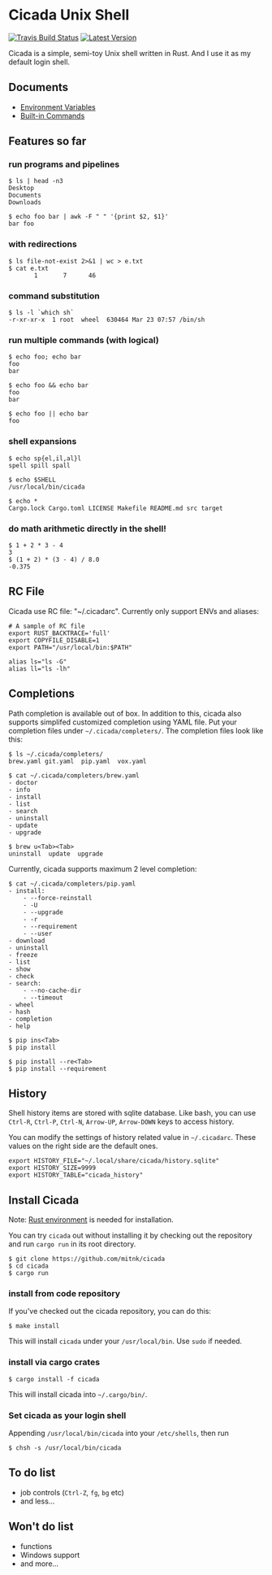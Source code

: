 # Cicada Unix Shell

[![Travis Build Status](https://api.travis-ci.org/mitnk/cicada.svg?branch=master)](https://travis-ci.org/mitnk/cicada)
[![Latest Version](https://img.shields.io/crates/v/cicada.svg)](https://crates.io/crates/cicada)

Cicada is a simple, semi-toy Unix shell written in Rust. And I use it as
my default login shell.

## Documents

- [Environment Variables](https://github.com/mitnk/cicada/tree/master/docs/envs.md)
- [Built-in Commands](https://github.com/mitnk/cicada/tree/master/docs/built-in-cmd.md)

## Features so far

### run programs and pipelines

```
$ ls | head -n3
Desktop
Documents
Downloads

$ echo foo bar | awk -F " " '{print $2, $1}'
bar foo
```

### with redirections

```
$ ls file-not-exist 2>&1 | wc > e.txt
$ cat e.txt
       1       7      46
```

### command substitution

```
$ ls -l `which sh`
-r-xr-xr-x  1 root  wheel  630464 Mar 23 07:57 /bin/sh
```

### run multiple commands (with logical)

```
$ echo foo; echo bar
foo
bar

$ echo foo && echo bar
foo
bar

$ echo foo || echo bar
foo
```

### shell expansions

```
$ echo sp{el,il,al}l
spell spill spall

$ echo $SHELL
/usr/local/bin/cicada

$ echo *
Cargo.lock Cargo.toml LICENSE Makefile README.md src target
```

### do math arithmetic directly in the shell!

```
$ 1 + 2 * 3 - 4
3
$ (1 + 2) * (3 - 4) / 8.0
-0.375
```

## RC File

Cicada use RC file: "~/.cicadarc". Currently only support ENVs and aliases:

```
# A sample of RC file
export RUST_BACKTRACE='full'
export COPYFILE_DISABLE=1
export PATH="/usr/local/bin:$PATH"

alias ls="ls -G"
alias ll="ls -lh"
```

## Completions

Path completion is available out of box. In addition to this, cicada also
supports simplifed customized completion using YAML file. Put your completion
files under `~/.cicada/completers/`. The completion files look like this:

```
$ ls ~/.cicada/completers/
brew.yaml git.yaml  pip.yaml  vox.yaml

$ cat ~/.cicada/completers/brew.yaml
- doctor
- info
- install
- list
- search
- uninstall
- update
- upgrade

$ brew u<Tab><Tab>
uninstall  update  upgrade
```

Currently, cicada supports maximum 2 level completion:

```
$ cat ~/.cicada/completers/pip.yaml
- install:
    - --force-reinstall
    - -U
    - --upgrade
    - -r
    - --requirement
    - --user
- download
- uninstall
- freeze
- list
- show
- check
- search:
    - --no-cache-dir
    - --timeout
- wheel
- hash
- completion
- help

$ pip ins<Tab>
$ pip install

$ pip install --re<Tab>
$ pip install --requirement
```

## History

Shell history items are stored with sqlite database. Like bash, you can use
`Ctrl-R`, `Ctrl-P`, `Ctrl-N`, `Arrow-UP`, `Arrow-DOWN` keys to access history.

You can modify the settings of history related value in `~/.cicadarc`. These
values on the right side are the default ones.

```
export HISTORY_FILE="~/.local/share/cicada/history.sqlite"
export HISTORY_SIZE=9999
export HISTORY_TABLE="cicada_history"
```

## Install Cicada

Note: [Rust environment](https://rustup.rs/) is needed for installation.

You can try `cicada` out without installing it by checking out the repository
and run `cargo run` in its root directory.

```
$ git clone https://github.com/mitnk/cicada
$ cd cicada
$ cargo run
```

### install from code repository

If you've checked out the cicada repository, you can do this:

```
$ make install
```

This will install `cicada` under your `/usr/local/bin`. Use `sudo` if needed.

### install via cargo crates

```
$ cargo install -f cicada
```

This will install cicada into `~/.cargo/bin/`.

### Set cicada as your login shell

Appending `/usr/local/bin/cicada` into your `/etc/shells`, then run
```
$ chsh -s /usr/local/bin/cicada
```

## To do list

- job controls (`Ctrl-Z`, `fg`, `bg` etc)
- and less...

## Won't do list

- functions
- Windows support
- and more...
